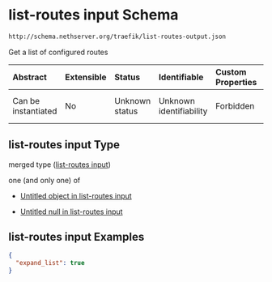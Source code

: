 # list-routes input Schema

```txt
http://schema.nethserver.org/traefik/list-routes-output.json
```

Get a list of configured routes

| Abstract            | Extensible | Status         | Identifiable            | Custom Properties | Additional Properties | Access Restrictions | Defined In                                                                        |
| :------------------ | :--------- | :------------- | :---------------------- | :---------------- | :-------------------- | :------------------ | :-------------------------------------------------------------------------------- |
| Can be instantiated | No         | Unknown status | Unknown identifiability | Forbidden         | Allowed               | none                | [list-routes-output.json](traefik/list-routes-output.json "open original schema") |

## list-routes input Type

merged type ([list-routes input](list-routes-output.md))

one (and only one) of

* [Untitled object in list-routes input](list-routes-output-oneof-0.md "check type definition")

* [Untitled null in list-routes input](list-routes-output-oneof-1.md "check type definition")

## list-routes input Examples

```json
{
  "expand_list": true
}
```
